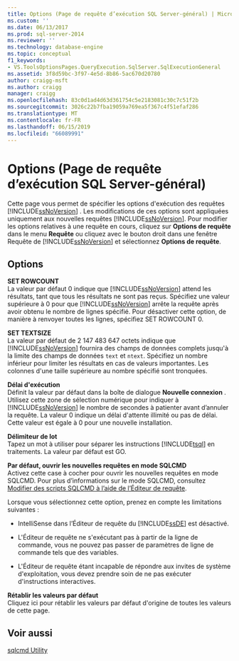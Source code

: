 ```yaml
---
title: Options (Page de requête d’exécution SQL Server-général) | Microsoft Docs
ms.custom: ''
ms.date: 06/13/2017
ms.prod: sql-server-2014
ms.reviewer: ''
ms.technology: database-engine
ms.topic: conceptual
f1_keywords:
- VS.ToolsOptionsPages.QueryExecution.SqlServer.SqlExecutionGeneral
ms.assetid: 3f8d59bc-3f97-4e5d-8b86-5ac670d20780
author: craigg-msft
ms.author: craigg
manager: craigg
ms.openlocfilehash: 83c0d1ad4d63d361754c5e2183081c30c7c51f2b
ms.sourcegitcommit: 3026c22b7fba19059a769ea5f367c4f51efaf286
ms.translationtype: MT
ms.contentlocale: fr-FR
ms.lasthandoff: 06/15/2019
ms.locfileid: "66089991"
---
```

# <a name="options-query-execution-sql-server-general-page"></a>Options (Page de requête d’exécution SQL Server-général)
  Cette page vous permet de spécifier les options d'exécution des requêtes [!INCLUDE[ssNoVersion](../includes/ssnoversion-md.md)] . Les modifications de ces options sont appliquées uniquement aux nouvelles requêtes [!INCLUDE[ssNoVersion](../includes/ssnoversion-md.md)]. Pour modifier les options relatives à une requête en cours, cliquez sur **Options de requête** dans le menu **Requête** ou cliquez avec le bouton droit dans une fenêtre Requête de [!INCLUDE[ssNoVersion](../includes/ssnoversion-md.md)] et sélectionnez **Options de requête**.  
  
## <a name="options"></a>Options  
 **SET ROWCOUNT**  
 La valeur par défaut 0 indique que [!INCLUDE[ssNoVersion](../includes/ssnoversion-md.md)] attend les résultats, tant que tous les résultats ne sont pas reçus. Spécifiez une valeur supérieure à 0 pour que [!INCLUDE[ssNoVersion](../includes/ssnoversion-md.md)] arrête la requête après avoir obtenu le nombre de lignes spécifié. Pour désactiver cette option, de manière à renvoyer toutes les lignes, spécifiez SET ROWCOUNT 0.  
  
 **SET TEXTSIZE**  
 La valeur par défaut de 2 147 483 647 octets indique que [!INCLUDE[ssNoVersion](../includes/ssnoversion-md.md)] fournira des champs de données complets jusqu'à la limite des champs de données `text` et `ntext`. Spécifiez un nombre inférieur pour limiter les résultats en cas de valeurs importantes. Les colonnes d'une taille supérieure au nombre spécifié sont tronquées.  
  
 **Délai d'exécution**  
 Définit la valeur par défaut dans la boîte de dialogue **Nouvelle connexion** . Utilisez cette zone de sélection numérique pour indiquer à [!INCLUDE[ssNoVersion](../includes/ssnoversion-md.md)] le nombre de secondes à patienter avant d’annuler la requête. La valeur 0 indique un délai d'attente illimité ou pas de délai. Cette valeur est égale à 0 pour une nouvelle installation.  
  
 **Délimiteur de lot**  
 Tapez un mot à utiliser pour séparer les instructions [!INCLUDE[tsql](../includes/tsql-md.md)] en traitements. La valeur par défaut est GO.  
  
 **Par défaut, ouvrir les nouvelles requêtes en mode SQLCMD**  
 Activez cette case à cocher pour ouvrir les nouvelles requêtes en mode SQLCMD. Pour plus d’informations sur le mode SQLCMD, consultez [Modifier des scripts SQLCMD à l’aide de l’Éditeur de requête](../relational-databases/scripting/edit-sqlcmd-scripts-with-query-editor.md).  
  
 Lorsque vous sélectionnez cette option, prenez en compte les limitations suivantes :  
  
-   IntelliSense dans l’Éditeur de requête du [!INCLUDE[ssDE](../includes/ssde-md.md)] est désactivé.  
  
-   L'Éditeur de requête ne s'exécutant pas à partir de la ligne de commande, vous ne pouvez pas passer de paramètres de ligne de commande tels que des variables.  
  
-   L'Éditeur de requête étant incapable de répondre aux invites de système d'exploitation, vous devez prendre soin de ne pas exécuter d'instructions interactives.  
  
 **Rétablir les valeurs par défaut**  
 Cliquez ici pour rétablir les valeurs par défaut d'origine de toutes les valeurs de cette page.  
  
## <a name="see-also"></a>Voir aussi  
 [sqlcmd Utility](../tools/sqlcmd-utility.md)  
  
  
